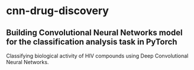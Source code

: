 # cnn-drug-discovery

## Building Convolutional Neural Networks model for the classification analysis task in PyTorch

Classifying biological activity of HIV compounds using Deep Convolutional Neural Networks.
